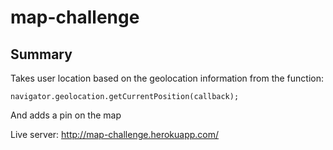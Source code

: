 # map-challenge

## Summary
Takes user location based on the geolocation information from the function:
```
navigator.geolocation.getCurrentPosition(callback);
```
And adds a pin on the map

Live server: http://map-challenge.herokuapp.com/
